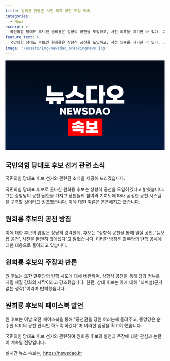 ```yaml
---
title: 원희룡 한동훈 사천 의혹 공천 도입 약속
categories:
  - News
excerpt: >
  국민의힘 당대표 후보인 원희룡은 상향식 공천을 도입하고, 사천 의혹을 제기한 바 있다. 그는 공천권을 당원들에게 돌려주고, 순수한 의미의 공천 관리를 약속하며 상향식 공천을 실행할 것이라고 밝혔다. 이를 통해 민주당의 탄핵 공세로부터 당과 정부를 지킬 체질을 강화하겠다고 강조했다. 상향식 공천을 통해 밀실 공천과 사천을 없애고, 공천 시스템을 개선하고자 하는 것으로 나타났다.
feature_text: >
  국민의힘 당대표 후보인 원희룡은 상향식 공천을 도입하고, 사천 의혹을 제기한 바 있다. 그는 공천권을 당원들에게 돌려주고, 순수한 의미의 공천 관리를 약속하며 상향식 공천을 실행할 것이라고 밝혔다. 이를 통해 민주당의 탄핵 공세로부터 당과 정부를 지킬 체질을 강화하겠다고 강조했다. 상향식 공천을 통해 밀실 공천과 사천을 없애고, 공천 시스템을 개선하고자 하는 것으로 나타났다.
image: '/assets/img/newsdao_breakingnews.jpg'
---
```


<p><img src="/assets/img/newsdao_breakingnews.jpg" alt="pcversion 속보" /></p>

<h2 data-ke-size="size26">국민의힘 당대표 후보 선거 관련 소식</h2>

<p>국민의힘 당대표 후보 선거와 관련된 소식을 제공해 드리겠습니다.</p>

<p data-ke-size="size16">국민의힘 당대표 후보로 출마한 원희룡 후보는 상향식 공천을 도입하겠다고 밝혔습니다. 그는 중앙당이 공천 권한을 가지고 당원들의 참여와 기여도에 따라 공정한 공천 시스템을 구축할 것이라고 강조했습니다. 이에 대한 여론은 분분해지고 있습니다.</p>

<h2 data-ke-size="size26">원희룡 후보의 공천 방침</h2>

<p>이에 대한 후보의 입장은 상당히 강력한데, 후보는 "상향식 공천을 통해 밀실 공천, '듣보잡 공천', 사천을 완전히 없애겠다"고 밝혔습니다. 이러한 방침은 민주당의 탄핵 공세에 대한 대응으로 풀이되고 있습니다.</p>

<h2 data-ke-size="size26">원희룡 후보의 주장과 반론</h2>

<p>원 후보는 또한 민주당의 탄핵 시도에 대해 비판하며, 상향식 공천을 통해 당과 정부를 지킬 체질 강화의 시작이라고 강조했습니다. 한편, 상대 후보는 이에 대해 "뇌피셜(근거 없는 생각)"이라며 반박했습니다.</p>

<h2 data-ke-size="size26">원희룡 후보의 페이스북 발언</h2>

<p>원 후보는 이날 오전 페이스북을 통해 “공천권을 당원 여러분께 돌려주고, 중앙당은 순수한 의미의 공천 관리만 하도록 하겠다”며 이러한 입장을 확고히 했습니다.</p>

<p>국민의힘 당대표 후보 선거와 관련하여 원희룡 후보의 발언과 주장에 대한 관심과 논란이 계속될 전망입니다.</p>
실시간 뉴스 속보는, <a href="https://newsdao.kr" rel="dofollow">https://newsdao.kr</a>


